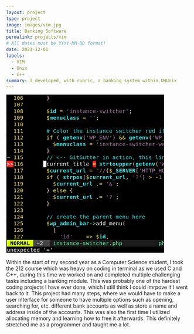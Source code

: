 ```yaml
---
layout: project
type: project
image: images/vim.jpg
title: Banking Software
permalink: projects/vim
# All dates must be YYYY-MM-DD format!
date: 2021-12-01
labels:
  - VIM
  - Unix
  - C++
summary: I developed, with rubric, a banking system within UHUnix
---
```


<img class="Vim editor" src="/images/vim.png">

Within the start of my second year as a Computer Science student, I took the 212 course which was heavy on coding in terminal as we used C and C++, during this time we worked on and completed multiple challenging tasks including a banking module. This was probably one of the hardest coding projects I have ever done, which I still think I could imrpove if I went back to it. This project had many steps, where we would have to make a user interface for someone to have multiple options such as opening, searching for, etc. different bank accounts as well as store a name and address inside of the accounts. This was also the first time I utilized allocating memory and learning how to free it afterwards. This definitely stretched me as a programmer and taught me a lot.
